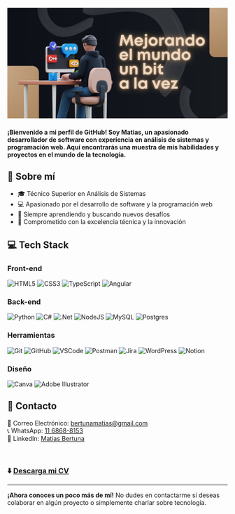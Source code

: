 <!-- Banner superior -->
![Banner inicial](https://github.com/MatiasBertuna/MatiasBertuna/blob/main/assets/Image/Banner-GitHub.jpg)


#### ¡Bienvenido a mi perfil de GitHub! Soy Matias, un apasionado desarrollador de software con experiencia en análisis de sistemas y programación web. Aquí encontrarás una muestra de mis habilidades y proyectos en el mundo de la tecnología.

## 💫 Sobre mí

- 🎓 Técnico Superior en Análisis de Sistemas
- 💻 Apasionado por el desarrollo de software y la programación web
- 🌱 Siempre aprendiendo y buscando nuevos desafíos
- 🚀 Comprometido con la excelencia técnica y la innovación

<!-- Sección de Conocimientos -->
## 💻 Tech Stack

### Front-end
![HTML5](https://img.shields.io/badge/html5-%23E34F26.svg?style=for-the-badge&logo=html5&logoColor=white) ![CSS3](https://img.shields.io/badge/css3-%231572B6.svg?style=for-the-badge&logo=css3&logoColor=white) ![TypeScript](https://img.shields.io/badge/typescript-%23007ACC.svg?style=for-the-badge&logo=typescript&logoColor=white) ![Angular](https://img.shields.io/badge/angular-%23DD0031.svg?style=for-the-badge&logo=angular&logoColor=white)

### Back-end
![Python](https://img.shields.io/badge/python-3670A0?style=for-the-badge&logo=python&logoColor=ffdd54) ![C#](https://img.shields.io/badge/c%23-5C2D91?style=for-the-badge&logo=csharp&logoColor=white) ![.Net](https://img.shields.io/badge/.NET-5C2D91?style=for-the-badge&logo=.net&logoColor=white) ![NodeJS](https://img.shields.io/badge/node.js-6DA55F?style=for-the-badge&logo=node.js&logoColor=white) ![MySQL](https://img.shields.io/badge/mysql-%2300000f.svg?style=for-the-badge&logo=mysql&logoColor=white) ![Postgres](https://img.shields.io/badge/postgres-%23316192.svg?style=for-the-badge&logo=postgresql&logoColor=white)

### Herramientas
![Git](https://img.shields.io/badge/git-F05032?style=for-the-badge&logo=git&logoColor=white) ![GitHub](https://img.shields.io/badge/github-181717?style=for-the-badge&logo=github&logoColor=white) ![VSCode](https://img.shields.io/badge/VSCode-007ACC?style=for-the-badge&logo=visual%20studio%20code&logoColor=white) ![Postman](https://img.shields.io/badge/Postman-FF6C37?style=for-the-badge&logo=postman&logoColor=white) ![Jira](https://img.shields.io/badge/agile-%230A0FFF.svg?style=for-the-badge&logo=jira&logoColor=white) ![WordPress](https://img.shields.io/badge/WordPress-%23117AC9.svg?style=for-the-badge&logo=WordPress&logoColor=white) ![Notion](https://img.shields.io/badge/Notion-%23000000.svg?style=for-the-badge&logo=notion&logoColor=white)

### Diseño
![Canva](https://img.shields.io/badge/Canva-%2300C4CC.svg?style=for-the-badge&logo=Canva&logoColor=white) ![Adobe Illustrator](https://img.shields.io/badge/adobe%20illustrator-%23FF9A00.svg?style=for-the-badge&logo=adobe%20illustrator&logoColor=white)

## 💬 Contacto
📧 Correo Electrónico: [bertunamatias@gmail.com](mailto:bertunamatias@gmail.com) <br>
📞 WhatsApp: [11 6868-8153](https://wa.me/+541168688153) <br>
💼 LinkedIn: [Matias Bertuna](https://www.linkedin.com/in/matias-bertuna/)

<br>

### ⬇️ [Descarga mi CV](https://drive.google.com/uc?export=download&id=1lr8aXXJWdWrNrdN5QZwaGf2T5WPSWAUp)

---
**¡Ahora conoces un poco más de mí!** No dudes en contactarme si deseas colaborar en algún proyecto o simplemente charlar sobre tecnología.


<!-- Sección de Tecnologías no responsive

<h2 align="center">💻 Tecnologías</h2>

<br>
<div align="center">
  <div align="center">
    <h3 align="center"> 
      Front-end
      &nbsp;&nbsp;&nbsp;&nbsp;&nbsp;&nbsp;&nbsp;&nbsp;&nbsp;&nbsp;&nbsp;&nbsp;&nbsp;&nbsp;&nbsp;&nbsp;&nbsp;&nbsp;&nbsp;&nbsp;&nbsp;&nbsp;&nbsp;&nbsp;&nbsp;&nbsp;&nbsp;
      Back-end
      &nbsp;&nbsp;&nbsp;&nbsp;&nbsp;&nbsp;&nbsp;&nbsp;&nbsp;&nbsp;&nbsp;&nbsp;&nbsp;&nbsp;&nbsp;&nbsp;&nbsp;&nbsp;&nbsp;&nbsp;&nbsp;&nbsp;&nbsp;&nbsp;&nbsp;&nbsp;&nbsp;&nbsp;&nbsp;&nbsp;&nbsp;
      Herramientas
      &nbsp;&nbsp;&nbsp;&nbsp;&nbsp;
    </h3>
    <div align="center">
      <div align="center">
        &nbsp;&nbsp;&nbsp;&nbsp;
        <img src="https://github.com/MatiasBertuna/MatiasBertuna/blob/main/assets/Icons/HTML.png" alt="Icono HTML" width="50" height="50">   &nbsp;&nbsp;&nbsp;&nbsp;&nbsp;
        <img src="https://github.com/MatiasBertuna/MatiasBertuna/blob/main/assets/Icons/CSS.png" alt="Icono CSS" width="50" height="50">
        &nbsp;&nbsp;&nbsp;&nbsp;&nbsp;&nbsp;&nbsp;&nbsp;&nbsp;&nbsp;&nbsp;&nbsp;&nbsp;&nbsp;&nbsp;&nbsp;&nbsp;&nbsp;&nbsp;&nbsp;&nbsp;&nbsp;&nbsp;&nbsp;
        <img src="https://github.com/MatiasBertuna/MatiasBertuna/blob/main/assets/Icons/Python.png" alt="Icono Python" width="50" height="50">   &nbsp;&nbsp;&nbsp;&nbsp;&nbsp;
        <img src="https://github.com/MatiasBertuna/MatiasBertuna/blob/main/assets/Icons/C%23.png" alt="Icono C#" width="50" height="50">
        &nbsp;&nbsp;&nbsp;&nbsp;&nbsp;&nbsp;&nbsp;&nbsp;&nbsp;&nbsp;&nbsp;&nbsp;&nbsp;&nbsp;&nbsp;&nbsp;&nbsp;&nbsp;&nbsp;&nbsp;&nbsp;&nbsp;&nbsp;&nbsp;
        <img src="https://github.com/MatiasBertuna/MatiasBertuna/blob/main/assets/Icons/Git.png" alt="Icono Git" width="50" height="50">   &nbsp;&nbsp;&nbsp;&nbsp;&nbsp;
        <img src="https://github.com/MatiasBertuna/MatiasBertuna/blob/main/assets/Icons/GitHub.png" alt="Icono GitHub" width="50" height="50">   &nbsp;&nbsp;&nbsp;&nbsp;&nbsp;
        <img src="https://github.com/MatiasBertuna/MatiasBertuna/blob/main/assets/Icons/Notion.png" alt="Icono Notion" width="50" height="50">   &nbsp;&nbsp;&nbsp;&nbsp;&nbsp;
        <br>
        HTML
        &nbsp;&nbsp;&nbsp;&nbsp;&nbsp;&nbsp;&nbsp;&nbsp;
        CSS
        &nbsp;&nbsp;&nbsp;&nbsp;&nbsp;&nbsp;&nbsp;&nbsp;&nbsp;&nbsp;&nbsp;&nbsp;&nbsp;&nbsp;&nbsp;&nbsp;&nbsp;&nbsp;&nbsp;&nbsp;&nbsp;&nbsp;&nbsp;&nbsp;&nbsp;&nbsp;&nbsp;
        Pyhton
        &nbsp;&nbsp;&nbsp;&nbsp;&nbsp;&nbsp;&nbsp;&nbsp;&nbsp;
        C#
        &nbsp;&nbsp;&nbsp;&nbsp;&nbsp;&nbsp;&nbsp;&nbsp;&nbsp;&nbsp;&nbsp;&nbsp;&nbsp;&nbsp;&nbsp;&nbsp;&nbsp;&nbsp;&nbsp;&nbsp;&nbsp;&nbsp;&nbsp;&nbsp;&nbsp;&nbsp;&nbsp;&nbsp;&nbsp;&nbsp;
        Git
        &nbsp;&nbsp;&nbsp;&nbsp;&nbsp;&nbsp;&nbsp;&nbsp;&nbsp;
        GitHub
        &nbsp;&nbsp;&nbsp;&nbsp;&nbsp;
        Notion  
      </div>
      <br>
      <div align="center">
        &nbsp;&nbsp;&nbsp;&nbsp;
        <img src="https://github.com/MatiasBertuna/MatiasBertuna/blob/main/assets/Icons/TypeScript.png" alt="Icono TypeScript" width="50" height="50">   &nbsp;&nbsp;&nbsp;&nbsp;&nbsp;
        <img src="https://github.com/MatiasBertuna/MatiasBertuna/blob/main/assets/Icons/Angular.png" alt="Icono Angular" width="50" height="50">
        &nbsp;&nbsp;&nbsp;&nbsp;&nbsp;&nbsp;&nbsp;&nbsp;&nbsp;&nbsp;&nbsp;&nbsp;&nbsp;&nbsp;&nbsp;&nbsp;&nbsp;&nbsp;&nbsp;&nbsp;&nbsp;&nbsp;&nbsp;&nbsp;
        <img src="https://github.com/MatiasBertuna/MatiasBertuna/blob/main/assets/Icons/NodeJS.png" alt="Icono NodeJS" width="50" height="50">   &nbsp;&nbsp;&nbsp;&nbsp;&nbsp;
        <img src="https://github.com/MatiasBertuna/MatiasBertuna/blob/main/assets/Icons/MySQL.png" alt="Icono MySQL" width="50" height="50">
        &nbsp;&nbsp;&nbsp;&nbsp;&nbsp;&nbsp;&nbsp;&nbsp;&nbsp;&nbsp;&nbsp;&nbsp;&nbsp;&nbsp;&nbsp;&nbsp;&nbsp;&nbsp;&nbsp;&nbsp;&nbsp;&nbsp;&nbsp;&nbsp;
        <img src="https://github.com/MatiasBertuna/MatiasBertuna/blob/main/assets/Icons/VSCode.png" alt="Icono VSCode" width="50" height="50">   &nbsp;&nbsp;&nbsp;&nbsp;&nbsp;
        <img src="https://github.com/MatiasBertuna/MatiasBertuna/blob/main/assets/Icons/Metodología%20Agile.png" alt="Icono Agile" width="50" height="50">   &nbsp;&nbsp;&nbsp;&nbsp;&nbsp;
        <img src="https://github.com/MatiasBertuna/MatiasBertuna/blob/main/assets/Icons/Contabilidad.png" alt="Icono Contabilidad" width="50" height="50">   &nbsp;&nbsp;&nbsp;&nbsp;&nbsp;
        <br>
        &nbsp;&nbsp;
        TypeScript
        &nbsp;&nbsp;
        Angular
        &nbsp;&nbsp;&nbsp;&nbsp;&nbsp;&nbsp;&nbsp;&nbsp;&nbsp;&nbsp;&nbsp;&nbsp;&nbsp;&nbsp;&nbsp;&nbsp;&nbsp;&nbsp;&nbsp;&nbsp;&nbsp;&nbsp;&nbsp;
        NodeJS
        &nbsp;&nbsp;&nbsp;&nbsp;&nbsp;
        MySQL
        &nbsp;&nbsp;&nbsp;&nbsp;&nbsp;&nbsp;&nbsp;&nbsp;&nbsp;&nbsp;&nbsp;&nbsp;&nbsp;&nbsp;&nbsp;&nbsp;&nbsp;&nbsp;&nbsp;&nbsp;&nbsp;&nbsp;&nbsp;
        VSCode
        &nbsp;&nbsp;&nbsp;&nbsp;&nbsp;&nbsp;
        Agile
        &nbsp;&nbsp;
        Contabilidad
        &nbsp;
      </div>
    </div>
  </div>
</div>
-->
